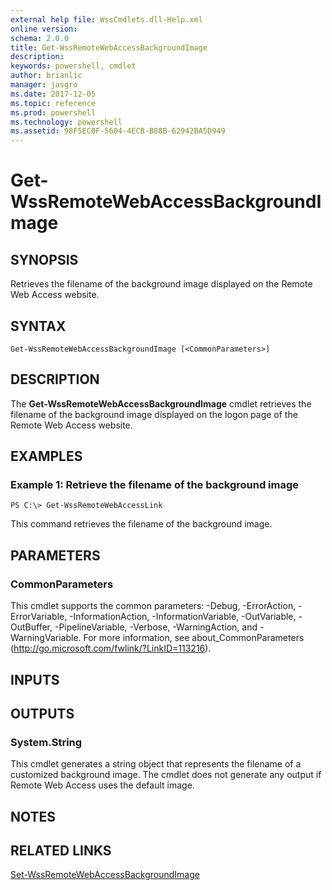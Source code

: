 ```yaml
---
external help file: WssCmdlets.dll-Help.xml
online version: 
schema: 2.0.0
title: Get-WssRemoteWebAccessBackgroundImage
description: 
keywords: powershell, cmdlet
author: brianlic
manager: jasgro
ms.date: 2017-12-05
ms.topic: reference
ms.prod: powershell
ms.technology: powershell
ms.assetid: 98F5EC0F-5604-4ECB-B88B-62942BA5D949
---
```


# Get-WssRemoteWebAccessBackgroundImage

## SYNOPSIS
Retrieves the filename of the background image displayed on the Remote Web Access website.

## SYNTAX

```
Get-WssRemoteWebAccessBackgroundImage [<CommonParameters>]
```

## DESCRIPTION
The **Get-WssRemoteWebAccessBackgroundImage** cmdlet retrieves the filename of the background image displayed on the logon page of the Remote Web Access website.

## EXAMPLES

### Example 1: Retrieve the filename of the background image
```
PS C:\> Get-WssRemoteWebAccessLink
```

This command retrieves the filename of the background image.

## PARAMETERS

### CommonParameters
This cmdlet supports the common parameters: -Debug, -ErrorAction, -ErrorVariable, -InformationAction, -InformationVariable, -OutVariable, -OutBuffer, -PipelineVariable, -Verbose, -WarningAction, and -WarningVariable. For more information, see about_CommonParameters (http://go.microsoft.com/fwlink/?LinkID=113216).

## INPUTS

## OUTPUTS

### System.String
This cmdlet generates a string object that represents the filename of a customized background image.
The cmdlet does not generate any output if Remote Web Access uses the default image.

## NOTES

## RELATED LINKS

[Set-WssRemoteWebAccessBackgroundImage](./Set-WssRemoteWebAccessBackgroundImage.md)

